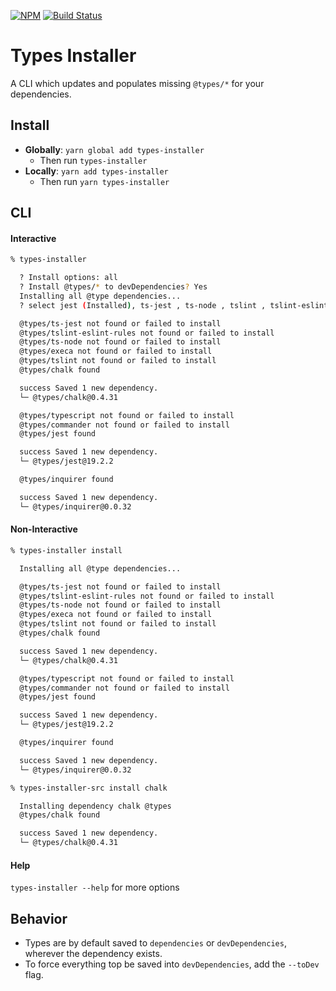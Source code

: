 [![NPM](https://nodei.co/npm/types-installer.png)](https://nodei.co/npm/types-installer/) 
[![Build Status](https://travis-ci.org/nfour/types-installer.svg?branch=master)](https://travis-ci.org/nfour/types-installer)

# Types Installer

A CLI which updates and populates missing `@types/*` for your dependencies.

## Install
- **Globally**: `yarn global add types-installer`
  - Then run `types-installer`
- **Locally**: `yarn add types-installer`
  - Then run `yarn types-installer`

## CLI

#### Interactive

```bash
% types-installer

  ? Install options: all
  ? Install @types/* to devDependencies? Yes
  Installing all @type dependencies...
  ? select jest (Installed), ts-jest , ts-node , tslint , tslint-eslint-rules , typescript , chalk , commander (Installed), execa , inquirer

  @types/ts-jest not found or failed to install
  @types/tslint-eslint-rules not found or failed to install
  @types/ts-node not found or failed to install
  @types/execa not found or failed to install
  @types/tslint not found or failed to install
  @types/chalk found

  success Saved 1 new dependency.
  └─ @types/chalk@0.4.31

  @types/typescript not found or failed to install
  @types/commander not found or failed to install
  @types/jest found

  success Saved 1 new dependency.
  └─ @types/jest@19.2.2

  @types/inquirer found

  success Saved 1 new dependency.
  └─ @types/inquirer@0.0.32
```

#### Non-Interactive
```bash
% types-installer install

  Installing all @type dependencies...

  @types/ts-jest not found or failed to install
  @types/tslint-eslint-rules not found or failed to install
  @types/ts-node not found or failed to install
  @types/execa not found or failed to install
  @types/tslint not found or failed to install
  @types/chalk found

  success Saved 1 new dependency.
  └─ @types/chalk@0.4.31

  @types/typescript not found or failed to install
  @types/commander not found or failed to install
  @types/jest found

  success Saved 1 new dependency.
  └─ @types/jest@19.2.2

  @types/inquirer found

  success Saved 1 new dependency.
  └─ @types/inquirer@0.0.32
```

```bash
% types-installer-src install chalk

  Installing dependency chalk @types
  @types/chalk found

  success Saved 1 new dependency.
  └─ @types/chalk@0.4.31
```

#### Help

`types-installer --help` for more options


## Behavior

- Types are by default saved to `dependencies` or `devDependencies`, wherever the dependency exists.
- To force everything top be saved into `devDependencies`, add the `--toDev` flag.